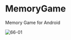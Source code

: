 # MemoryGame
Memory Game for Android

![66-01](https://user-images.githubusercontent.com/64257100/162561875-209ca09b-8d0e-44bb-af65-8a0971113be6.png)
